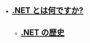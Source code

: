 - ## [.NET とは何ですか?](https://docs.microsoft.com/ja-jp/dotnet/core/introduction#net-history)
  - ## [.NET の歴史](https://docs.microsoft.com/ja-jp/dotnet/core/introduction#net-history)
